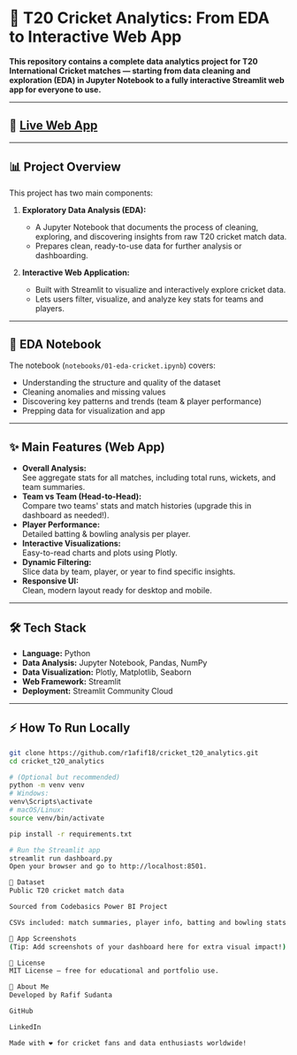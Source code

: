 # 🏏 T20 Cricket Analytics: From EDA to Interactive Web App

**This repository contains a complete data analytics project for T20 International Cricket matches — starting from data cleaning and exploration (EDA) in Jupyter Notebook to a fully interactive Streamlit web app for everyone to use.**

---

## 🚀 [Live Web App](https://crickett20analytics.streamlit.app/)

---

## 📊 Project Overview

This project has two main components:

1. **Exploratory Data Analysis (EDA):**
   - A Jupyter Notebook that documents the process of cleaning, exploring, and discovering insights from raw T20 cricket match data.
   - Prepares clean, ready-to-use data for further analysis or dashboarding.

2. **Interactive Web Application:**
   - Built with Streamlit to visualize and interactively explore cricket data.
   - Lets users filter, visualize, and analyze key stats for teams and players.

---

## 📓 EDA Notebook

The notebook (`notebooks/01-eda-cricket.ipynb`) covers:
- Understanding the structure and quality of the dataset
- Cleaning anomalies and missing values
- Discovering key patterns and trends (team & player performance)
- Prepping data for visualization and app

---

## ✨ Main Features (Web App)

- **Overall Analysis:**  
  See aggregate stats for all matches, including total runs, wickets, and team summaries.
- **Team vs Team (Head-to-Head):**  
  Compare two teams' stats and match histories (upgrade this in dashboard as needed!).
- **Player Performance:**  
  Detailed batting & bowling analysis per player.
- **Interactive Visualizations:**  
  Easy-to-read charts and plots using Plotly.
- **Dynamic Filtering:**  
  Slice data by team, player, or year to find specific insights.
- **Responsive UI:**  
  Clean, modern layout ready for desktop and mobile.

---

## 🛠️ Tech Stack

- **Language:** Python
- **Data Analysis:** Jupyter Notebook, Pandas, NumPy
- **Data Visualization:** Plotly, Matplotlib, Seaborn
- **Web Framework:** Streamlit
- **Deployment:** Streamlit Community Cloud

---

## ⚡ How To Run Locally

```sh
git clone https://github.com/r1afif18/cricket_t20_analytics.git
cd cricket_t20_analytics

# (Optional but recommended)
python -m venv venv
# Windows:
venv\Scripts\activate
# macOS/Linux:
source venv/bin/activate

pip install -r requirements.txt

# Run the Streamlit app
streamlit run dashboard.py
Open your browser and go to http://localhost:8501.

📑 Dataset
Public T20 cricket match data

Sourced from Codebasics Power BI Project

CSVs included: match summaries, player info, batting and bowling stats

📸 App Screenshots
(Tip: Add screenshots of your dashboard here for extra visual impact!)

📄 License
MIT License — free for educational and portfolio use.

👤 About Me
Developed by Rafif Sudanta

GitHub

LinkedIn

Made with ❤️ for cricket fans and data enthusiasts worldwide!

